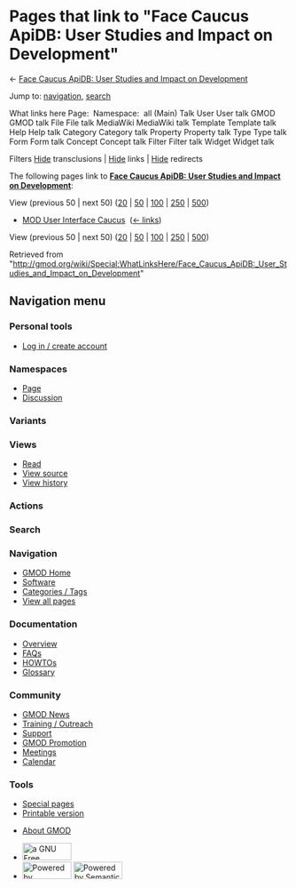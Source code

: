 <div id="mw-page-base" class="noprint">

</div>

<div id="mw-head-base" class="noprint">

</div>

<div id="content" class="mw-body" role="main">

<span id="top"></span>

<div id="mw-js-message" style="display:none;">

</div>



# <span dir="auto">Pages that link to "Face Caucus ApiDB: User Studies and Impact on Development"</span>

<div id="bodyContent">

<div id="contentSub">

← [Face Caucus ApiDB: User Studies and Impact on
Development](/wiki/Face_Caucus_ApiDB:_User_Studies_and_Impact_on_Development "Face Caucus ApiDB: User Studies and Impact on Development")

</div>

<div id="jump-to-nav" class="mw-jump">

Jump to: [navigation](#mw-navigation), [search](#p-search)

</div>

<div id="mw-content-text">

What links here Page:  Namespace:  all (Main) Talk User User talk GMOD
GMOD talk File File talk MediaWiki MediaWiki talk Template Template talk
Help Help talk Category Category talk Property Property talk Type Type
talk Form Form talk Concept Concept talk Filter Filter talk Widget
Widget talk

Filters
[Hide](/mediawiki/index.php?title=Special:WhatLinksHere/Face_Caucus_ApiDB:_User_Studies_and_Impact_on_Development&hidetrans=1 "Special:WhatLinksHere/Face Caucus ApiDB: User Studies and Impact on Development")
transclusions \|
[Hide](/mediawiki/index.php?title=Special:WhatLinksHere/Face_Caucus_ApiDB:_User_Studies_and_Impact_on_Development&hidelinks=1 "Special:WhatLinksHere/Face Caucus ApiDB: User Studies and Impact on Development")
links \|
[Hide](/mediawiki/index.php?title=Special:WhatLinksHere/Face_Caucus_ApiDB:_User_Studies_and_Impact_on_Development&hideredirs=1 "Special:WhatLinksHere/Face Caucus ApiDB: User Studies and Impact on Development")
redirects

The following pages link to **[Face Caucus ApiDB: User Studies and
Impact on
Development](/wiki/Face_Caucus_ApiDB:_User_Studies_and_Impact_on_Development "Face Caucus ApiDB: User Studies and Impact on Development")**:

View (previous 50 \| next 50)
([20](/mediawiki/index.php?title=Special:WhatLinksHere/Face_Caucus_ApiDB:_User_Studies_and_Impact_on_Development&limit=20 "Special:WhatLinksHere/Face Caucus ApiDB: User Studies and Impact on Development")
\|
[50](/mediawiki/index.php?title=Special:WhatLinksHere/Face_Caucus_ApiDB:_User_Studies_and_Impact_on_Development&limit=50 "Special:WhatLinksHere/Face Caucus ApiDB: User Studies and Impact on Development")
\|
[100](/mediawiki/index.php?title=Special:WhatLinksHere/Face_Caucus_ApiDB:_User_Studies_and_Impact_on_Development&limit=100 "Special:WhatLinksHere/Face Caucus ApiDB: User Studies and Impact on Development")
\|
[250](/mediawiki/index.php?title=Special:WhatLinksHere/Face_Caucus_ApiDB:_User_Studies_and_Impact_on_Development&limit=250 "Special:WhatLinksHere/Face Caucus ApiDB: User Studies and Impact on Development")
\|
[500](/mediawiki/index.php?title=Special:WhatLinksHere/Face_Caucus_ApiDB:_User_Studies_and_Impact_on_Development&limit=500 "Special:WhatLinksHere/Face Caucus ApiDB: User Studies and Impact on Development"))

- [MOD User Interface
  Caucus](/wiki/MOD_User_Interface_Caucus "MOD User Interface Caucus") ‎
  <span class="mw-whatlinkshere-tools">([←
  links](/mediawiki/index.php?title=Special:WhatLinksHere&target=MOD+User+Interface+Caucus "Special:WhatLinksHere"))</span>

View (previous 50 \| next 50)
([20](/mediawiki/index.php?title=Special:WhatLinksHere/Face_Caucus_ApiDB:_User_Studies_and_Impact_on_Development&limit=20 "Special:WhatLinksHere/Face Caucus ApiDB: User Studies and Impact on Development")
\|
[50](/mediawiki/index.php?title=Special:WhatLinksHere/Face_Caucus_ApiDB:_User_Studies_and_Impact_on_Development&limit=50 "Special:WhatLinksHere/Face Caucus ApiDB: User Studies and Impact on Development")
\|
[100](/mediawiki/index.php?title=Special:WhatLinksHere/Face_Caucus_ApiDB:_User_Studies_and_Impact_on_Development&limit=100 "Special:WhatLinksHere/Face Caucus ApiDB: User Studies and Impact on Development")
\|
[250](/mediawiki/index.php?title=Special:WhatLinksHere/Face_Caucus_ApiDB:_User_Studies_and_Impact_on_Development&limit=250 "Special:WhatLinksHere/Face Caucus ApiDB: User Studies and Impact on Development")
\|
[500](/mediawiki/index.php?title=Special:WhatLinksHere/Face_Caucus_ApiDB:_User_Studies_and_Impact_on_Development&limit=500 "Special:WhatLinksHere/Face Caucus ApiDB: User Studies and Impact on Development"))

</div>

<div class="printfooter">

Retrieved from
"<http://gmod.org/wiki/Special:WhatLinksHere/Face_Caucus_ApiDB:_User_Studies_and_Impact_on_Development>"

</div>

<div id="catlinks" class="catlinks catlinks-allhidden">

</div>

<div class="visualClear">

</div>

</div>

</div>

<div id="mw-navigation">

## Navigation menu

<div id="mw-head">

<div id="p-personal" role="navigation"
aria-labelledby="p-personal-label">

### Personal tools

- <span id="pt-login"><a
  href="/mediawiki/index.php?title=Special:UserLogin&amp;returnto=Special%3AWhatLinksHere%2FFace+Caucus+ApiDB%3A+User+Studies+and+Impact+on+Development"
  accesskey="o"
  title="You are encouraged to log in; however, it is not mandatory [o]">Log
  in / create account</a></span>

</div>

<div id="left-navigation">

<div id="p-namespaces" class="vectorTabs" role="navigation"
aria-labelledby="p-namespaces-label">

### Namespaces

- <span id="ca-nstab-main"><a
  href="/wiki/Face_Caucus_ApiDB:_User_Studies_and_Impact_on_Development"
  accesskey="c" title="View the content page [c]">Page</a></span>
- <span id="ca-talk"><a
  href="/mediawiki/index.php?title=Talk:Face_Caucus_ApiDB:_User_Studies_and_Impact_on_Development&amp;action=edit&amp;redlink=1"
  accesskey="t"
  title="Discussion about the content page [t]">Discussion</a></span>

</div>

<div id="p-variants" class="vectorMenu emptyPortlet" role="navigation"
aria-labelledby="p-variants-label">

### 

### Variants[](#)

<div class="menu">

</div>

</div>

</div>

<div id="right-navigation">

<div id="p-views" class="vectorTabs" role="navigation"
aria-labelledby="p-views-label">

### Views

- <span id="ca-view">[Read](/wiki/Face_Caucus_ApiDB:_User_Studies_and_Impact_on_Development)</span>
- <span id="ca-viewsource"><a
  href="/mediawiki/index.php?title=Face_Caucus_ApiDB:_User_Studies_and_Impact_on_Development&amp;action=edit"
  accesskey="e" title="This page is protected.
  You can view its source [e]">View source</a></span>
- <span id="ca-history"><a
  href="/mediawiki/index.php?title=Face_Caucus_ApiDB:_User_Studies_and_Impact_on_Development&amp;action=history"
  accesskey="h" title="Past revisions of this page [h]">View history</a></span>

</div>

<div id="p-cactions" class="vectorMenu emptyPortlet" role="navigation"
aria-labelledby="p-cactions-label">

### Actions[](#)

<div class="menu">

</div>

</div>

<div id="p-search" role="search">

### Search

<div id="simpleSearch">

</div>

</div>

</div>

</div>

<div id="mw-panel">

<div id="p-logo" role="banner">

<a href="/wiki/Main_Page"
style="background-image: url(http://gmod.org/images/GMOD-cogs.png);"
title="Visit the main page"></a>

</div>

<div id="p-Navigation" class="portal" role="navigation"
aria-labelledby="p-Navigation-label">

### Navigation

<div class="body">

- <span id="n-GMOD-Home">[GMOD Home](/wiki/Main_Page)</span>
- <span id="n-Software">[Software](/wiki/GMOD_Components)</span>
- <span id="n-Categories-.2F-Tags">[Categories /
  Tags](/wiki/Categories)</span>
- <span id="n-View-all-pages">[View all
  pages](/wiki/Special:AllPages)</span>

</div>

</div>

<div id="p-Documentation" class="portal" role="navigation"
aria-labelledby="p-Documentation-label">

### Documentation

<div class="body">

- <span id="n-Overview">[Overview](/wiki/Overview)</span>
- <span id="n-FAQs">[FAQs](/wiki/Category:FAQ)</span>
- <span id="n-HOWTOs">[HOWTOs](/wiki/Category:HOWTO)</span>
- <span id="n-Glossary">[Glossary](/wiki/Glossary)</span>

</div>

</div>

<div id="p-Community" class="portal" role="navigation"
aria-labelledby="p-Community-label">

### Community

<div class="body">

- <span id="n-GMOD-News">[GMOD News](/wiki/GMOD_News)</span>
- <span id="n-Training-.2F-Outreach">[Training /
  Outreach](/wiki/Training_and_Outreach)</span>
- <span id="n-Support">[Support](/wiki/Support)</span>
- <span id="n-GMOD-Promotion">[GMOD
  Promotion](/wiki/GMOD_Promotion)</span>
- <span id="n-Meetings">[Meetings](/wiki/Meetings)</span>
- <span id="n-Calendar">[Calendar](/wiki/Calendar)</span>

</div>

</div>

<div id="p-tb" class="portal" role="navigation"
aria-labelledby="p-tb-label">

### Tools

<div class="body">

- <span id="t-specialpages"><a href="/wiki/Special:SpecialPages" accesskey="q"
  title="A list of all special pages [q]">Special pages</a></span>
- <span id="t-print"><a
  href="/mediawiki/index.php?title=Special:WhatLinksHere/Face_Caucus_ApiDB:_User_Studies_and_Impact_on_Development&amp;printable=yes"
  rel="alternate" accesskey="p"
  title="Printable version of this page [p]">Printable version</a></span>

</div>

</div>

</div>

</div>

<div id="footer" role="contentinfo">

- <span id="footer-places-about">[About
  GMOD](/wiki/GMOD:About "GMOD:About")</span>

<!-- -->

- <span id="footer-copyrightico">[<img src="http://www.gnu.org/graphics/gfdl-logo-small.png" width="88"
  height="31" alt="a GNU Free Documentation License" />](http://www.gnu.org/licenses/fdl-1.3.html)</span>
- <span id="footer-poweredbyico">[<img src="/mediawiki/skins/common/images/poweredby_mediawiki_88x31.png"
  width="88" height="31" alt="Powered by MediaWiki" />](//www.mediawiki.org/)
  [<img
  src="/mediawiki/extensions/SemanticMediaWiki/includes/../resources/images/smw_button.png"
  width="88" height="31" alt="Powered by Semantic MediaWiki" />](https://www.semantic-mediawiki.org/wiki/Semantic_MediaWiki)</span>

<div style="clear:both">

</div>

</div>
